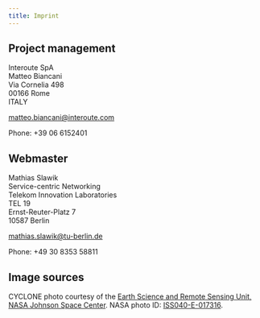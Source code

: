 ```yaml
---
title: Imprint
---
```


## Project management

Interoute SpA<br/>
Matteo Biancani<br/>
Via Cornelia 498<br/>
00166 Rome<br/>
ITALY

[matteo.biancani@interoute.com](mailto:matteo.biancani@interoute.com)

Phone: +39 06 6152401

## Webmaster

Mathias Slawik<br/>
Service-centric Networking<br/>
Telekom Innovation Laboratories<br/>
TEL 19<br/>
Ernst-Reuter-Platz 7<br/>
10587 Berlin

[mathias.slawik@tu-berlin.de](mailto:mathias.slawik@tu-berlin.de)

Phone: +49 30 8353 58811

## Image sources

CYCLONE photo courtesy of the [Earth Science and Remote Sensing Unit, NASA Johnson Space Center](http://eol.jsc.nasa.gov/). NASA photo ID: [ISS040-E-017316](http://eol.jsc.nasa.gov/SearchPhotos/photo.pl?mission=ISS040&roll=E&frame=017316).